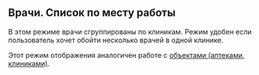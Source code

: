 ## Врачи. Список по месту работы

В этом режиме врачи сгруппированы по клиникам.
Режим удобен если пользователь хочет обойти несколько врачей в одной клинике.

Этот режим отображения аналогичен работе 
с [объектами (аптеками, клиниками)](rep-planning-central-block-objects.md).
